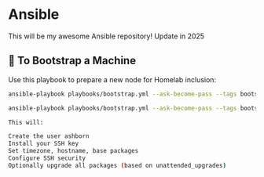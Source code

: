 # Ansible


This will be my awesome Ansible repository!
Update in 2025

## 🧪 To Bootstrap a Machine

Use this playbook to prepare a new node for Homelab inclusion:

```bash
ansible-playbook playbooks/bootstrap.yml --ask-become-pass --tags bootstrap -l <host>

ansible-playbook playbooks/bootstrap.yml --ask-become-pass --tags bootstrap -l k3s-ashborn.domain.io

This will:

Create the user ashborn
Install your SSH key
Set timezone, hostname, base packages
Configure SSH security
Optionally upgrade all packages (based on unattended_upgrades)
